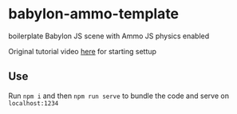 # babylon-ammo-template
boilerplate Babylon JS scene with Ammo JS physics enabled

Original tutorial video [here](https://www.youtube.com/watch?v=eR3iAt5iPoU) for starting settup

## Use

Run `npm i` and then `npm run serve` to bundle the code and serve on `localhost:1234` 